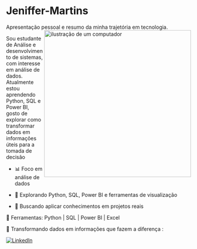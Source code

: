 # Jeniffer-Martins
Apresentação pessoal e resumo da minha trajetória em tecnologia.
<img src="https://raw.githubusercontent.com/MicaelliMedeiros/micaellimedeiros/master/image/computer-illustration.png" alt="ilustração de um computador" min-width="400px" max-width="400px" width="400px" align="right">

<p align="left"> 
Sou estudante de Análise e desenvolvimento de sistemas, com interesse em análise de dados. 
Atualmente estou aprendendo Python, SQL e Power BI, gosto de explorar como transformar dados em informações úteis para a tomada de decisão
</p>

<p align="left">
  
   - 📊 Foco em análise de dados 
  
  - 🔎 Explorando Python, SQL, Power BI e ferramentas de visualização
    
  - 🚀 Buscando aplicar conhecimentos em projetos reais 
</p>

<p align="left">
  
  💼 Ferramentas: Python | SQL | Power BI | Excel 
</p>

<p align="left">
  💌 Transformando dados em informações que fazem a diferença :
</p>

<p align="left">
  <a href="#" title="LinkedIn">
  <img src="https://img.shields.io/badge/-Linkedin-0e76a8?style=flat-square&logo=Linkedin&logoColor=white&link=www.linkedin.com/in/jeniffer-martins-do-nascimento-b4b245281" alt="LinkedIn"/></a>
